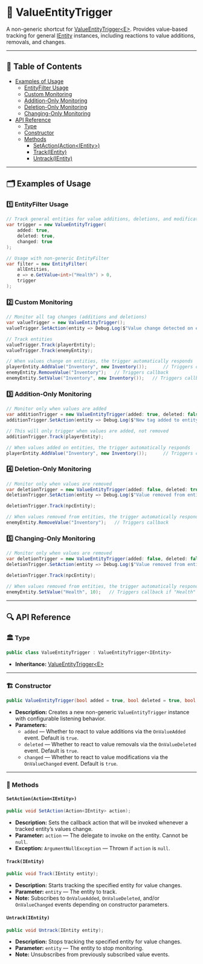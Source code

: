 # 🧩 ValueEntityTrigger

A non-generic shortcut for [ValueEntityTrigger\<E>](ValueEntityTrigger%601.md). Provides value-based tracking for
general [IEntity](../Entities/IEntity.md) instances, including reactions to value additions, removals, and changes.

---

## 📑 Table of Contents

- [Examples of Usage](#examples-of-usage)
    - [EntityFilter Usage](#ex1)
    - [Custom Monitoring](#ex2)
    - [Addition-Only Monitoring](#ex3)
    - [Deletion-Only Monitoring](#ex4)
    - [Changing-Only Monitoring](#ex5)
- [API Reference](#-api-reference)
    - [Type](#-type)
    - [Constructor](#-constructor)
    - [Methods](#-methods)
        - [SetAction(Action\<IEntity>)](#setactionactionientity)
        - [Track(IEntity)](#trackientity)
        - [Untrack(IEntity)](#untrackientity)

---

## 🗂 Examples of Usage

<div id="ex1"></div>

### 1️⃣ EntityFilter Usage

```csharp
// Track general entities for value additions, deletions, and modifications
var trigger = new ValueEntityTrigger(
    added: true,
    deleted: true,
    changed: true
);

// Usage with non-generic EntityFilter
var filter = new EntityFilter(
    allEntities,
    e => e.GetValue<int>("Health") > 0,
    trigger
);
```

<div id="ex2"></div>

### 2️⃣ Custom Monitoring

```csharp
// Monitor all tag changes (additions and deletions)
var valueTrigger = new ValueEntityTrigger();
valueTrigger.SetAction(entity => Debug.Log($"Value change detected on entity: {entity.Name}"));

// Track entities
valueTrigger.Track(playerEntity);
valueTrigger.Track(enemyEntity);

// When values change on entities, the trigger automatically responds
playerEntity.AddValue("Inventory", new Inventory());      // Triggers callback
enemyEntity.RemoveValue("Inventory");   // Triggers callback
enemyEntity.SetValue("Inventory", new Inventory());   // Triggers callback
```

<div id="ex3"></div>

### 3️⃣ Addition-Only Monitoring

```csharp
// Monitor only when values are added
var additionTrigger = new ValueEntityTrigger(added: true, deleted: false, changed: false);
additionTrigger.SetAction(entity => Debug.Log($"New tag added to entity: {entity.Name}"));

// This will only trigger when values are added, not removed
additionTrigger.Track(playerEntity);

// When values added on entities, the trigger automatically responds
playerEntity.AddValue("Inventory", new Inventory());      // Triggers callback
```

<div id="ex4"></div>

### 4️⃣ Deletion-Only Monitoring

```csharp
// Monitor only when values are removed
var deletionTrigger = new ValueEntityTrigger(added: false, deleted: true, changed: false);
deletionTrigger.SetAction(entity => Debug.Log($"Value removed from entity: {entity.Name}"));

deletionTrigger.Track(npcEntity);

// When values removed from entities, the trigger automatically responds
enemyEntity.RemoveValue("Inventory");   // Triggers callback
```

<div id="ex5"></div>

### 5️⃣ Changing-Only Monitoring

```csharp
// Monitor only when values are removed
var deletionTrigger = new ValueEntityTrigger(added: false, deleted: false, changed: true);
deletionTrigger.SetAction(entity => Debug.Log($"Value removed from entity: {entity.Name}"));

deletionTrigger.Track(npcEntity);

// When values removed from entities, the trigger automatically responds
enemyEntity.SetValue("Health", 10);   // Triggers callback if "Health" value is already added
```

---

## 🔍 API Reference

### 🏛️ Type <div id="-type"></div>

```csharp
public class ValueEntityTrigger : ValueEntityTrigger<IEntity>
```

- **Inheritance:** [ValueEntityTrigger\<E>](ValueEntityTrigger%601.md)

---

<div id="-constructor"></div>

### 🏗️ Constructor

```csharp
public ValueEntityTrigger(bool added = true, bool deleted = true, bool changed = true)
```

- **Description:** Creates a new non-generic `ValueEntityTrigger` instance with configurable listening behavior.
- **Parameters:**
    - `added` — Whether to react to value additions via the `OnValueAdded` event. Default is `true`.
    - `deleted` — Whether to react to value removals via the `OnValueDeleted` event. Default is `true`.
    - `changed` — Whether to react to value modifications via the `OnValueChanged` event. Default is `true`.

---

### 🏹 Methods

#### `SetAction(Action<IEntity>)`

```csharp
public void SetAction(Action<IEntity> action);
```

- **Description:** Sets the callback action that will be invoked whenever a tracked entity’s values change.
- **Parameter:** `action` — The delegate to invoke on the entity. Cannot be `null`.
- **Exception:** `ArgumentNullException` — Thrown if `action` is `null`.

#### `Track(IEntity)`

```csharp
public void Track(IEntity entity);
```

- **Description:** Starts tracking the specified entity for value changes.
- **Parameter:** `entity` — The entity to track.
- **Note:** Subscribes to `OnValueAdded`, `OnValueDeleted`, and/or `OnValueChanged` events depending on constructor
  parameters.

#### `Untrack(IEntity)`

```csharp
public void Untrack(IEntity entity);
```

- **Description:** Stops tracking the specified entity for value changes.
- **Parameter:** `entity` — The entity to stop monitoring.
- **Note:** Unsubscribes from previously subscribed value events.